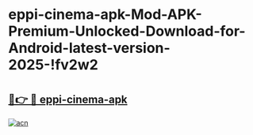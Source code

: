 # eppi-cinema-apk-Mod-APK-Premium-Unlocked-Download-for-Android-latest-version-2025-!fv2w2

# <h2><a href="https://xyt3az.esa.edu.pl?title=eppi-cinema-apk&ref=fv2w2">🔗👉 🔴 eppi-cinema-apk</a></h2>

[![acn](https://github.com/user-attachments/assets/0f9c940e-d8b0-45ae-aac7-cd30a18b3e1c)](https://xyt3az.esa.edu.pl?title=eppi-cinema-apk&ref=fv2w2)


